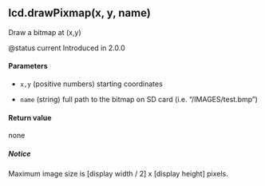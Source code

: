 <!-- This file was generated by the script. Do not edit it, any changes will be lost! -->

## lcd.drawPixmap(x, y, name)



Draw a bitmap at (x,y)

@status current Introduced in 2.0.0


#### Parameters

* `x,y` (positive numbers) starting coordinates

* `name` (string) full path to the bitmap on SD card (i.e. “/IMAGES/test.bmp”)



#### Return value

none

##### Notice
Maximum image size is [display width / 2] x [display height] pixels.


